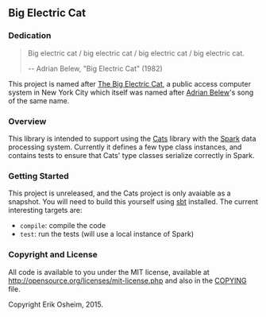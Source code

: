 ## Big Electric Cat

### Dedication

> Big electric cat / big electric cat / big electric cat / big electric cat.
>
> -- Adrian Belew, "Big Electric Cat" (1982)

This project is named after
[The Big Electric Cat](https://en.wikipedia.org/wiki/The_Big_Electric_Cat),
a public access computer system in New York City which itself was
named after
[Adrian Belew](https://en.wikipedia.org/wiki/Adrian_Belew)'s song of
the same name.

### Overview

This library is intended to support using the
[Cats](http://github.com/non/cats) library with the
[Spark](https://spark.apache.org/) data processing system.  Currently
it defines a few type class instances, and contains tests to ensure
that Cats' type classes serialize correctly in Spark.

### Getting Started

This project is unreleased, and the Cats project is only avaiable as a
snapshot. You will need to build this yourself using
[sbt](http://www.scala-sbt.org/0.13/tutorial/Setup.html)
installed. The current interesting targets are:

 * `compile`: compile the code
 * `test`: run the tests (will use a local instance of Spark)

### Copyright and License

All code is available to you under the MIT license, available at
http://opensource.org/licenses/mit-license.php and also in the
[COPYING](COPYING) file.

Copyright Erik Osheim, 2015.
